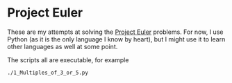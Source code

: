 # Project Euler

These are my attempts at solving the [Project Euler](https://projecteuler.net/) problems.
For now, I use Python (as it is the only language I know by heart), but I might use it to learn other languages as well at some point.

The scripts all are executable, for example
```shell
./1_Multiples_of_3_or_5.py
```
